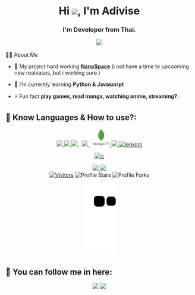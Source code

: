 
<h1 align="center">Hi <img src="https://raw.githubusercontent.com/MartinHeinz/MartinHeinz/master/wave.gif" width="30px">, I'm Adivise</h1>
<h3 align="center">I'm Developer from Thai.</h3>

<p align="center">

<a href="https://dsc.bio/nanotect">
  <img src="https://lanyard-profile-readme.vercel.app/api/515490955801919488" />
</a>

</p

## 🙋‍♂️ About Me

- 🔭 My project hard working **[NanoSpace](https://github.com/Adivise/NanoSpace)** (i not have a time to upcooming new realeases, but i working sure.)

- 🌱 I’m currently learning **Python & Javascript**

- ⚡ Fun fact **play games, read manga, watching anime, streaming?.**

## 🚀 Know Languages & How to use?:

<p align="center"> 
    <a href="https://developer.mozilla.org/en-US/docs/Web/JavaScript" target="_blank"> <img src="https://img.icons8.com/color/48/000000/javascript.png"/> </a> 
    <a href="https://www.python.org" target="_blank"> <img src="https://img.icons8.com/color/48/000000/python.png"/> </a> 
    <a style="padding-right:8px;" href="https://nodejs.org" target="_blank"> <img src="https://img.icons8.com/color/48/000000/nodejs.png"/> </a> 
    <a style="padding-right:8px;" href="https://www.mysql.com/" target="_blank"> <img src="https://img.icons8.com/fluent/50/000000/mysql-logo.png"/> </a>
    <a href="https://www.mongodb.com/" target="_blank"> <img src="https://raw.githubusercontent.com/devicons/devicon/master/icons/mongodb/mongodb-original-wordmark.svg" alt="mongodb" width="48" height="48"/> </a> 
    <a href="https://git-scm.com/" target="_blank"> <img src="https://img.icons8.com/color/48/000000/git.png"/> </a> 
    <a href="https://www.jenkins.io" target="_blank"> <img src="https://www.vectorlogo.zone/logos/jenkins/jenkins-icon.svg" alt="jenkins" width="48" height="48"/> </a> 
</p>

<p align="center">
    <a href="https://github.com/anuraghazra/github-readme-stats">
        <img title=🔥 src="https://github-readme-streak-stats.herokuapp.com/?user=Adivise&theme=black-ice&hide_border=true&stroke=0000&background=060A0CD0"/>
    </a>
</p>

<div align="center">
  <a href="https://github.com/Adivise">
  <img height="180em" src="https://github-readme-stats.vercel.app/api?username=Adivise&show_icons=true&theme=dracula&include_all_commits=true&count_private=true"/>
  <img height="180em" src="https://github-readme-stats.vercel.app/api/top-langs/?username=Adivise&layout=compact&langs_count=7&theme=dracula"/>
</div>

<div align="center">
<img src="https://komarev.com/ghpvc/?username=Adivise&label=Profile%20Views&color=008042&style=flat&label=Visitors" alt="Visitors"></a>
<img src="https://img.shields.io/badge/dynamic/json?&label=Total%20Stars&color=008042&style=flat&style=for-the-badge&query=%24.stars&url=https://api.github-star-counter.workers.dev/user/Adivise" alt="Profile Stars"></a>
<img src="https://img.shields.io/badge/dynamic/json?&label=Total%20Forks&color=008042&style=flat&style=for-the-badge&query=%24.forks&url=https://api.github-star-counter.workers.dev/user/Adivise" alt="Profile Forks"></a>
</div>

<div align="center">

  ![Snake animation](https://github.com/rafaballerini/rafaballerini/blob/output/github-contribution-grid-snake.svg)

</div>

## 🌟 You can follow me in here:

<div align="center"> 

  <a href="https://www.youtube.com/channel/UC32Ji8C33pBGm2CpBgBvSCA" target="_blank"><img src="https://img.shields.io/badge/YouTube-FF0000?style=for-the-badge&logo=youtube&logoColor=white" target="_blank"></a>
 	<a href="https://www.twitch.tv/nanotect_" target="_blank"><img src="https://img.shields.io/badge/Twitch-9146FF?style=for-the-badge&logo=twitch&logoColor=white" target="_blank"></a> 
 
</div>
